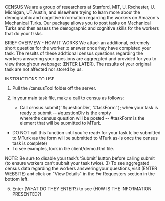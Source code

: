 CENSUS
We are a group of researchers at Stanford, MIT, U. Rochester, U. Michigan, UT Austin, and elsewhere trying to learn more about the demographic and cognitive information regarding the workers on Amazon's Mechanical Turks. Our package allows you to post tasks on Mechanical Turks and then assess the demographic and cognitive skills for the workers that do your tasks. 


BRIEF OVERVIEW - HOW IT WORKS
We attach an additional, extremely short question for the worker to answer once they have completed your task. The results of these additional census questions regarding the workers answering your questions are aggregated and provided for you to view through our webpage: (ENTER LATER). The results of your original task are not affected nor stored by us.


INSTRUCTIONS TO USE
1) Pull the /censusTool folder off the server.

2) In your main task file, make a call to census as follows:
	- Call census.submit( '#questionDiv', '#taskForm' ); when your task is ready to submit
		-- #questionDiv is the empty <div> where the census question will be posted
		-- #taskForm is the <form> element that will be submitted to MTurk.

- DO NOT call this function until you’re ready for your task to be submitted to MTurk (as the form will be submitted to MTurk as-is once the census task is complete)
- To see examples, look in the client/demo.html file.

NOTE: Be sure to disable your task’s ‘Submit’ button before calling submit (to ensure workers can’t submit your task twice).
3) To see aggregated census data regarding the workers answering your questions, visit (ENTER WEBSITE) and click on "View Details" in the For Requesters section in the bottom left.

5) Enter (WHAT DO THEY ENTER?) to see (HOW IS THE INFORMATION PRESENTED?)